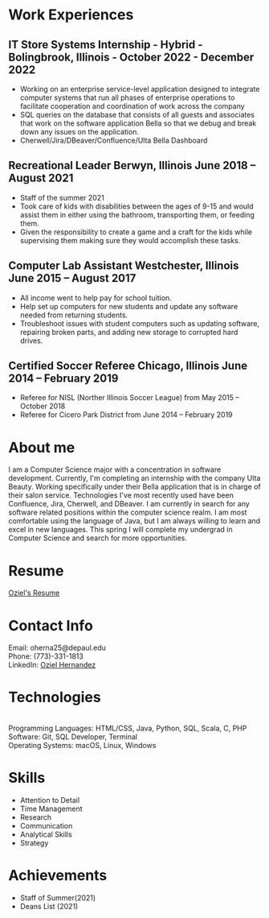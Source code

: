 <h1> Work Experiences </h1>
  <h2>IT Store Systems Internship - Hybrid - Bolingbrook, Illinois - October 2022 - December 2022 </h2>
  <p>
    <ul>
      <li>
        Working on an enterprise service-level application designed to integrate computer
        systems that run all phases of enterprise operations to facilitate cooperation
        and coordination of work across the company
      </li>
      <li>
        SQL queries on the database that consists of all guests and associates that work on
        the software application Bella so that we debug and break down any issues on
        the application.
      </li>
      <li>
        Cherwell/Jira/DBeaver/Confluence/Ulta Bella Dashboard
      </li>
    </ul>
  </p>
  <h2>Recreational Leader Berwyn, Illinois June 2018 – August 2021</h2>
  <p>
  <ul>
    <li>
      Staff of the summer 2021
    </li>
    <li>
      Took care of kids with disabilities between the ages of 9-15 and would assist them in
      either using the bathroom, transporting them, or feeding them.
    </li>
    <li>
      Given the responsibility to create a game and a craft for the kids while supervising
      them making sure they would accomplish these tasks.
    </li>
  </ul>
  </p>
  <h2>Computer Lab Assistant Westchester, Illinois June 2015 – August 2017</h2>
  <p>
  <ul>
    <li>
      All income went to help pay for school tuition.
    </li>
    <li>
      Help set up computers for new students and update any software needed from returning
      students.
    </li>
    <li>
      Troubleshoot issues with student computers such as updating software, repairing
      broken parts, and adding new storage to corrupted hard drives.
    </li>
  </ul>
  </p>
  <h2>Certified Soccer Referee Chicago, Illinois June 2014 – February 2019</h2>
  <p>
  <ul>
    <li>
      Referee for NISL (Norther Illinois Soccer League) from May 2015 – October 2018
    </li>
    <li>
      Referee for Cicero Park District from June 2014 – February 2019
    </li>
  </ul>
  </p>
  <h1>About me </h1>
  <p>
    I am a Computer Science major with a concentration in software development. Currently, I'm completing
    an internship with the company Ulta Beauty. Working specifically under their Bella application that is
    in charge of their salon service. Technologies I've most recently used have been Confluence,
    Jira, Cherwell, and DBeaver. I am currently in search for any software related positions within
    the computer science realm. I am most comfortable using the language of Java, but I am always willing
    to learn and excel in new languages. This spring I will complete my undergrad in Computer Science
    and search for more opportunities.
  </p>
  <h1>Resume</h1>
  <a href="/Resume_OzielH.pdf">Oziel's Resume</a>
  <h1>Contact Info</h1>
  <p>
       Email: oherna25@depaul.edu
       <br>
       Phone: (773)-331-1813
       <br>
       LinkedIn: <a href="https://www.linkedin.com/in/oziel-hernandez/">Oziel Hernandez</a>
  </p>
  <h1>Technologies</h1>
    <p>
      <br>
        Programming Languages: HTML/CSS, Java, Python, SQL, Scala, C, PHP
      <br>
        Software: Git, SQL Developer, Terminal
      <br>
        Operating Systems: macOS, Linux, Windows
    </p>
  <h1>Skills</h1>
    <p>
      <ul>
        <li>
          Attention to Detail
        </li>
        <li>
          Time Management
        </li>
        <li>
          Research
        </li>
        <li>
          Communication
        </li>
        <li>
          Analytical Skills
        </li>
        <li>
          Strategy
        </li>
      </ul>
    </p>
  <h1>Achievements</h1>
    <p>
      <ul>
        <li>
          Staff of Summer(2021)
        </li>
        <li>
          Deans List (2021)
        </li>
      </ul>
    </p>


<!--
**ozziebot/ozziebot** is a ✨ _special_ ✨ repository because its `README.md` (this file) appears on your GitHub profile.

Here are some ideas to get you started:

- 🔭 I’m currently working on ...
- 🌱 I’m currently learning ...
- 👯 I’m looking to collaborate on ...
- 🤔 I’m looking for help with ...
- 💬 Ask me about ...
- 📫 How to reach me: ...
- 😄 Pronouns: ...
- ⚡ Fun fact: ...
-->
